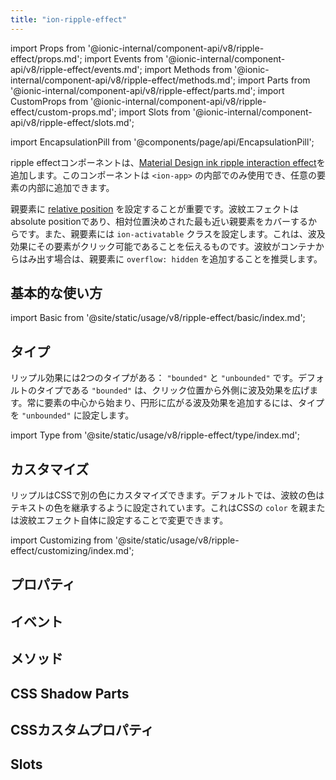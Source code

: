 ```yaml
---
title: "ion-ripple-effect"
---
```

import Props from '@ionic-internal/component-api/v8/ripple-effect/props.md';
import Events from '@ionic-internal/component-api/v8/ripple-effect/events.md';
import Methods from '@ionic-internal/component-api/v8/ripple-effect/methods.md';
import Parts from '@ionic-internal/component-api/v8/ripple-effect/parts.md';
import CustomProps from '@ionic-internal/component-api/v8/ripple-effect/custom-props.md';
import Slots from '@ionic-internal/component-api/v8/ripple-effect/slots.md';

import EncapsulationPill from '@components/page/api/EncapsulationPill';

<head>
  <title>ion-ripple-effect: Ripple Effect Component for Ionic Apps</title>
  <meta name="description" content="ripple effect buttonコンポーネントは、Material Designインクのリップルインタラクション効果を追加します。ion-appでのみ使用可能で、任意のコンポーネントに追加することができます。" />
</head>

<EncapsulationPill type="shadow" />


ripple effectコンポーネントは、[Material Design ink ripple interaction effect](https://material.io/develop/web/supporting/ripple)を追加します。このコンポーネントは `<ion-app>` の内部でのみ使用でき、任意の要素の内部に追加できます。

親要素に [relative position](https://developer.mozilla.org/en-US/docs/Web/CSS/position) を設定することが重要です。波紋エフェクトはabsolute positionであり、相対位置決めされた最も近い親要素をカバーするからです。また、親要素には `ion-activatable` クラスを設定します。これは、波及効果にその要素がクリック可能であることを伝えるものです。波紋がコンテナからはみ出す場合は、親要素に `overflow: hidden` を追加することを推奨します。


## 基本的な使い方

import Basic from '@site/static/usage/v8/ripple-effect/basic/index.md';

<Basic />


## タイプ

リップル効果には2つのタイプがある： `"bounded"` と `"unbounded"` です。デフォルトのタイプである `"bounded"` は、クリック位置から外側に波及効果を広げます。常に要素の中心から始まり、円形に広がる波及効果を追加するには、タイプを `"unbounded"` に設定します。

import Type from '@site/static/usage/v8/ripple-effect/type/index.md';

<Type />


## カスタマイズ

リップルはCSSで別の色にカスタマイズできます。デフォルトでは、波紋の色はテキストの色を継承するように設定されています。これはCSSの `color` を親または波紋エフェクト自体に設定することで変更できます。

import Customizing from '@site/static/usage/v8/ripple-effect/customizing/index.md';

<Customizing />


## プロパティ
<Props />

## イベント
<Events />

## メソッド
<Methods />

## CSS Shadow Parts
<Parts />

## CSSカスタムプロパティ
<CustomProps />

## Slots
<Slots />
